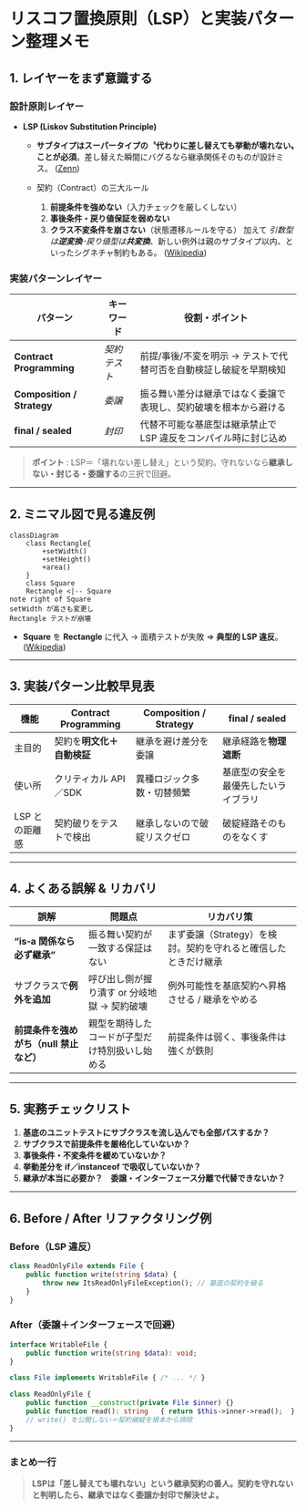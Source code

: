 # リスコフ置換原則（LSP）と実装パターン整理メモ

## 1. レイヤーをまず意識する

### 設計原則レイヤー

* **LSP (Liskov Substitution Principle)**

  * **サブタイプはスーパータイプの〝代わりに差し替えても挙動が壊れない〟ことが必須**。差し替えた瞬間にバグるなら継承関係そのものが設計ミス。 ([Zenn][1])

  * 契約（Contract）の三大ルール

    1. **前提条件を強めない**（入力チェックを厳しくしない）
    2. **事後条件・戻り値保証を弱めない**
    3. **クラス不変条件を崩さない**（状態遷移ルールを守る）
       加えて *引数型は**逆変換**･戻り値型は**共変換***、新しい例外は親のサブタイプ以内、といったシグネチャ制約もある。 ([Wikipedia][2])

### 実装パターンレイヤー

| パターン                       | キーワード   | 役割・ポイント                             |
| -------------------------- | ------- | ----------------------------------- |
| **Contract Programming**   | *契約テスト* | 前提/事後/不変を明示 → テストで代替可否を自動検証し破綻を早期検知 |
| **Composition / Strategy** | *委譲*    | 振る舞い差分は継承ではなく委譲で表現し、契約破壊を根本から避ける    |
| **final / sealed**         | *封印*    | 代替不可能な基底型は継承禁止で LSP 違反をコンパイル時に封じ込め  |

> **ポイント** : LSP＝「壊れない差し替え」という契約。守れないなら**継承しない・封じる・委譲する**の三択で回避。

---

## 2. ミニマル図で見る違反例

```mermaid
classDiagram
    class Rectangle{
        +setWidth()
        +setHeight()
        +area()
    }
    class Square
    Rectangle <|-- Square
note right of Square
setWidth が高さも変更し
Rectangle テストが崩壊
```

* **Square** を **Rectangle** に代入 → 面積テストが失敗 ⇒ **典型的 LSP 違反**。 ([Wikipedia][2])

---

## 3. 実装パターン比較早見表

| 機能        | Contract Programming | Composition / Strategy | final / sealed     |
| --------- | -------------------- | ---------------------- | ------------------ |
| 主目的       | 契約を**明文化＋自動検証**      | 継承を避け差分を委譲             | 継承経路を**物理遮断**      |
| 使い所       | クリティカル API／SDK       | 異種ロジック多数・切替頻繁          | 基底型の安全を最優先したいライブラリ |
| LSP との距離感 | 契約破りをテストで検出          | 継承しないので破綻リスクゼロ         | 破綻経路そのものをなくす       |

---

## 4. よくある誤解 & リカバリ

| 誤解                       | 問題点                       | リカバリ策                               |
| ------------------------ | ------------------------- | ----------------------------------- |
| **“is‑a 関係なら必ず継承”**      | 振る舞い契約が一致する保証はない          | まず委譲（Strategy）を検討。契約を守れると確信したときだけ継承 |
| サブクラスで**例外を追加**          | 呼び出し側が握り潰す or 分岐地獄 → 契約破壊 | 例外可能性を基底契約へ昇格させる / 継承をやめる           |
| **前提条件を強めがち（null 禁止など）** | 親型を期待したコードが子型だけ特別扱いし始める   | 前提条件は弱く、事後条件は強くが鉄則                  |

---

## 5. 実務チェックリスト

1. **基底のユニットテストにサブクラスを流し込んでも全部パスするか？**
2. **サブクラスで前提条件を厳格化していないか？**
3. **事後条件・不変条件を緩めていないか？**
4. **挙動差分を if／instanceof で吸収していないか？**
5. **継承が本当に必要か？　委譲・インターフェース分離で代替できないか？**

---

## 6. Before / After リファクタリング例

### Before（LSP 違反）

```php
class ReadOnlyFile extends File {
    public function write(string $data) {
        throw new ItsReadOnlyFileException(); // 基底の契約を破る
    }
}
```

### After（委譲＋インターフェースで回避）

```php
interface WritableFile {
    public function write(string $data): void;
}

class File implements WritableFile { /* ... */ }

class ReadOnlyFile {
    public function __construct(private File $inner) {}
    public function read(): string   { return $this->inner->read();  }
    // write() を公開しない＝契約破綻を根本から排除
}
```

---

### まとめ一行

> **LSPは「差し替えても壊れない」という継承契約の番人。契約を守れないと判明したら、継承ではなく委譲か封印で解決せよ。**

[1]: https://zenn.dev/nakurei/books/solid-principle-kanzen-rikai/viewer/liskov-substitution-principle?utm_source=chatgpt.com "Liskov substitution principle（リスコフの置換原則） - Zenn"
[2]: https://en.wikipedia.org/wiki/Liskov_substitution_principle "Liskov substitution principle - Wikipedia"

